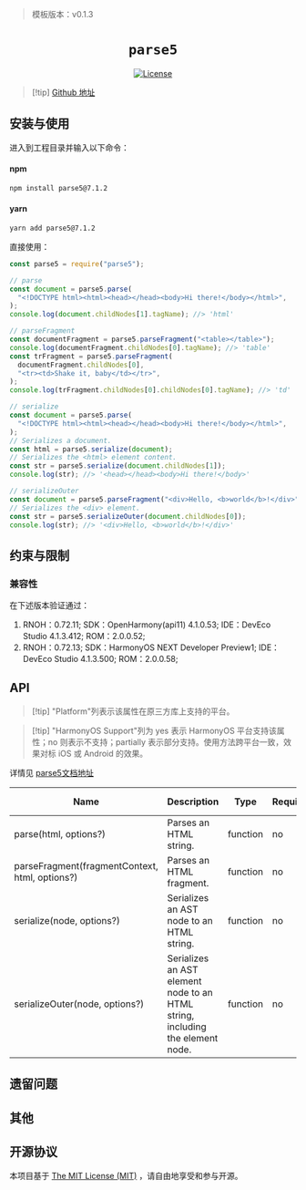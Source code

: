 > 模板版本：v0.1.3

<p align="center">
  <h1 align="center"> <code>parse5</code> </h1>
</p>
<p align="center">
    <a href="https://github.com/TehShrike/deepmerge/blob/master/license.txt">
        <img src="https://img.shields.io/badge/license-MIT-green.svg" alt="License" />
    </a>
</p>

> [!tip] [Github 地址](https://github.com/inikulin/parse5)

## 安装与使用

进入到工程目录并输入以下命令：

<!-- tabs:start -->

#### **npm**

```bash
npm install parse5@7.1.2
```

#### **yarn**

```bash
yarn add parse5@7.1.2
```

<!-- tabs:end -->

直接使用：

<!-- {% raw %} -->
```js
const parse5 = require("parse5");

// parse
const document = parse5.parse(
  "<!DOCTYPE html><html><head></head><body>Hi there!</body></html>",
);
console.log(document.childNodes[1].tagName); //> 'html'

// parseFragment
const documentFragment = parse5.parseFragment("<table></table>");
console.log(documentFragment.childNodes[0].tagName); //> 'table'
const trFragment = parse5.parseFragment(
  documentFragment.childNodes[0],
  "<tr><td>Shake it, baby</td></tr>",
);
console.log(trFragment.childNodes[0].childNodes[0].tagName); //> 'td'

// serialize
const document = parse5.parse(
  "<!DOCTYPE html><html><head></head><body>Hi there!</body></html>",
);
// Serializes a document.
const html = parse5.serialize(document);
// Serializes the <html> element content.
const str = parse5.serialize(document.childNodes[1]);
console.log(str); //> '<head></head><body>Hi there!</body>'

// serializeOuter
const document = parse5.parseFragment("<div>Hello, <b>world</b>!</div>");
// Serializes the <div> element.
const str = parse5.serializeOuter(document.childNodes[0]);
console.log(str); //> '<div>Hello, <b>world</b>!</div>'
```
<!-- {% endraw %} -->

## 约束与限制

### 兼容性

在下述版本验证通过：

1. RNOH：0.72.11; SDK：OpenHarmony(api11) 4.1.0.53; IDE：DevEco Studio 4.1.3.412; ROM：2.0.0.52;
2. RNOH：0.72.13; SDK：HarmonyOS NEXT Developer Preview1; IDE：DevEco Studio 4.1.3.500; ROM：2.0.0.58;

## API

> [!tip] "Platform"列表示该属性在原三方库上支持的平台。

> [!tip] "HarmonyOS Support"列为 yes 表示 HarmonyOS 平台支持该属性；no 则表示不支持；partially 表示部分支持。使用方法跨平台一致，效果对标 iOS 或 Android 的效果。

详情见 [parse5文档地址](https://parse5.js.org/index.html)

| Name                                           | Description                                                                   | Type     | Required | HarmonyOS Support |
| ---------------------------------------------- | ----------------------------------------------------------------------------- | -------- | -------- | ----------------- |
| parse(html, options?)                          | Parses an HTML string.                                                        | function | no       | yes               |
| parseFragment(fragmentContext, html, options?) | Parses an HTML fragment.                                                      | function | no       | yes               |
| serialize(node, options?)                      | Serializes an AST node to an HTML string.                                     | function | no       | yes               |
| serializeOuter(node, options?)                 | Serializes an AST element node to an HTML string, including the element node. | function | no       | yes               |

## 遗留问题

## 其他

## 开源协议

本项目基于 [The MIT License (MIT)](https://github.com/inikulin/parse5/blob/master/LICENSE) ，请自由地享受和参与开源。
